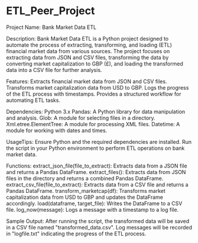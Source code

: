 # ETL_Peer_Project
Project Name: Bank Market Data ETL

Description:
Bank Market Data ETL is a Python project designed to automate the process of extracting, transforming, and loading (ETL) financial market data from various sources. The project focuses on extracting data from JSON and CSV files, transforming the data by converting market capitalization to GBP (£), and loading the transformed data into a CSV file for further analysis.

Features:
Extracts financial market data from JSON and CSV files.
Transforms market capitalization data from USD to GBP.
Logs the progress of the ETL process with timestamps.
Provides a structured workflow for automating ETL tasks.


Dependencies:
Python 3.x
Pandas: A Python library for data manipulation and analysis.
Glob: A module for selecting files in a directory.
Xml.etree.ElementTree: A module for processing XML files.
Datetime: A module for working with dates and times.

UsageTips:
Ensure Python and the required dependencies are installed.
Run the script in your Python environment to perform ETL operations on bank market data.


Functions:
extract_json_file(file_to_extract): Extracts data from a JSON file and returns a Pandas DataFrame.
extract_files(): Extracts data from JSON files in the directory and returns a combined Pandas DataFrame.
extract_csv_file(file_to_extract): Extracts data from a CSV file and returns a Pandas DataFrame.
transform_marketcap(df): Transforms market capitalization data from USD to GBP and updates the DataFrame accordingly.
load(dataframe, target_file): Writes the DataFrame to a CSV file.
log_now(message): Logs a message with a timestamp to a log file.


Sample Output:
After running the script, the transformed data will be saved in a CSV file named "transformed_data.csv". Log messages will be recorded in "logfile.txt" indicating the progress of the ETL process.
